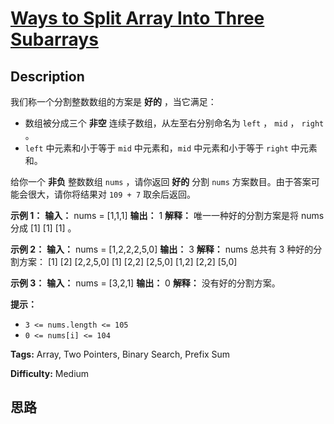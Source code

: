 # [Ways to Split Array Into Three Subarrays][title]

## Description

我们称一个分割整数数组的方案是 **好的** ，当它满足：

  * 数组被分成三个 **非空** 连续子数组，从左至右分别命名为 `left` ， `mid` ， `right` 。
  * `left` 中元素和小于等于 `mid` 中元素和，`mid` 中元素和小于等于 `right` 中元素和。

给你一个 **非负** 整数数组 `nums` ，请你返回 **好的** 分割 `nums` 方案数目。由于答案可能会很大，请你将结果对 `109 + 7`
取余后返回。

**示例 1：**
            **输入：** nums = [1,1,1]    **输出：** 1    **解释：** 唯一一种好的分割方案是将 nums 分成 [1] [1] [1] 。

**示例 2：**
            **输入：** nums = [1,2,2,2,5,0]    **输出：** 3    **解释：** nums 总共有 3 种好的分割方案：    [1] [2] [2,2,5,0]    [1] [2,2] [2,5,0]    [1,2] [2,2] [5,0]    

**示例 3：**
            **输入：** nums = [3,2,1]    **输出：** 0    **解释：** 没有好的分割方案。

**提示：**

  * `3 <= nums.length <= 105`
  * `0 <= nums[i] <= 104`


**Tags:** Array, Two Pointers, Binary Search, Prefix Sum

**Difficulty:** Medium

## 思路

[title]: https://leetcode-cn.com/problems/ways-to-split-array-into-three-subarrays
